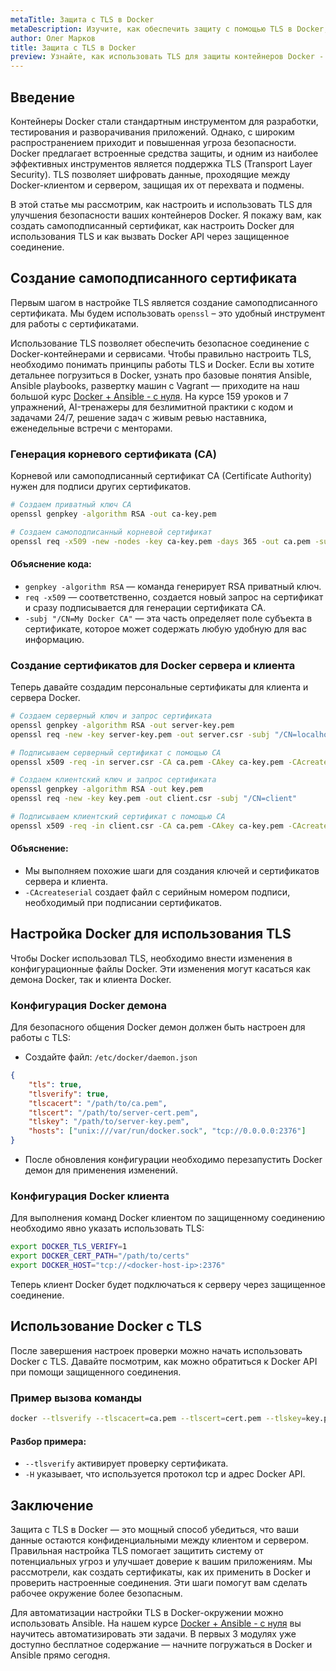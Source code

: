 ```yaml
---
metaTitle: Защита с TLS в Docker
metaDescription: Изучите, как обеспечить защиту с помощью TLS в Docker, чтобы обезопасить ваши контейнеры и сервисы. Практическое руководство с примерами настройки и управления
author: Олег Марков
title: Защита с TLS в Docker
preview: Узнайте, как использовать TLS для защиты контейнеров Docker - настройка, управление и практические примеры помогут вам сделать ваши сервисы безопаснее
---
```


## Введение

Контейнеры Docker стали стандартным инструментом для разработки, тестирования и разворачивания приложений. Однако, с широким распространением приходит и повышенная угроза безопасности. Docker предлагает встроенные средства защиты, и одним из наиболее эффективных инструментов является поддержка TLS (Transport Layer Security). TLS позволяет шифровать данные, проходящие между Docker-клиентом и сервером, защищая их от перехвата и подмены.

В этой статье мы рассмотрим, как настроить и использовать TLS для улучшения безопасности ваших контейнеров Docker. Я покажу вам, как создать самоподписанный сертификат, как настроить Docker для использования TLS и как вызвать Docker API через защищенное соединение.

## Создание самоподписанного сертификата

Первым шагом в настройке TLS является создание самоподписанного сертификата. Мы будем использовать `openssl` – это удобный инструмент для работы с сертификатами.

Использование TLS позволяет обеспечить безопасное соединение с Docker-контейнерами и сервисами. Чтобы правильно настроить TLS, необходимо понимать принципы работы TLS и Docker. Если вы хотите детальнее погрузиться в Docker, узнать про базовые понятия Ansible, Ansible playbooks, развертку машин с Vagrant — приходите на наш большой курс [Docker + Ansible - с нуля](https://purpleschool.ru/course/docker?utm_source=knowledgebase&utm_medium=text&utm_campaign=Zashchita_s_TLS_v_Docker). На курсе 159 уроков и 7 упражнений, AI-тренажеры для безлимитной практики с кодом и задачами 24/7, решение задач с живым ревью наставника, еженедельные встречи с менторами.

### Генерация корневого сертификата (CA)

Корневой или самоподписанный сертификат CA (Certificate Authority) нужен для подписи других сертификатов.

```bash
# Создаем приватный ключ CA
openssl genpkey -algorithm RSA -out ca-key.pem

# Создаем самоподписанный корневой сертификат
openssl req -x509 -new -nodes -key ca-key.pem -days 365 -out ca.pem -subj "/CN=My Docker CA"
```

#### Объяснение кода:
- `genpkey -algorithm RSA` — команда генерирует RSA приватный ключ.
- `req -x509` — соответственно, создается новый запрос на сертификат и сразу подписывается для генерации сертификата CA.
- `-subj "/CN=My Docker CA"` — эта часть определяет поле субъекта в сертификате, которое может содержать любую удобную для вас информацию.

### Создание сертификатов для Docker сервера и клиента

Теперь давайте создадим персональные сертификаты для клиента и сервера Docker.

```bash
# Создаем серверный ключ и запрос сертификата
openssl genpkey -algorithm RSA -out server-key.pem
openssl req -new -key server-key.pem -out server.csr -subj "/CN=localhost"

# Подписываем серверный сертификат с помощью CA
openssl x509 -req -in server.csr -CA ca.pem -CAkey ca-key.pem -CAcreateserial -out server-cert.pem -days 365

# Создаем клиентский ключ и запрос сертификата
openssl genpkey -algorithm RSA -out key.pem
openssl req -new -key key.pem -out client.csr -subj "/CN=client"

# Подписываем клиентский сертификат с помощью CA
openssl x509 -req -in client.csr -CA ca.pem -CAkey ca-key.pem -CAcreateserial -out cert.pem -days 365
```

#### Объяснение:
- Мы выполняем похожие шаги для создания ключей и сертификатов сервера и клиента.
- `-CAcreateserial` создает файл с серийным номером подписи, необходимый при подписании сертификатов.

## Настройка Docker для использования TLS

Чтобы Docker использовал TLS, необходимо внести изменения в конфигурационные файлы Docker. Эти изменения могут касаться как демона Docker, так и клиента Docker.

### Конфигурация Docker демона

Для безопасного общения Docker демон должен быть настроен для работы с TLS:

- Создайте файл: `/etc/docker/daemon.json`
```json
{
    "tls": true,
    "tlsverify": true,
    "tlscacert": "/path/to/ca.pem",
    "tlscert": "/path/to/server-cert.pem",
    "tlskey": "/path/to/server-key.pem",
    "hosts": ["unix:///var/run/docker.sock", "tcp://0.0.0.0:2376"]
}
```
- После обновления конфигурации необходимо перезапустить Docker демон для применения изменений.

### Конфигурация Docker клиента

Для выполнения команд Docker клиентом по защищенному соединению необходимо явно указать использовать TLS:

```bash
export DOCKER_TLS_VERIFY=1
export DOCKER_CERT_PATH="/path/to/certs"
export DOCKER_HOST="tcp://<docker-host-ip>:2376"
```

Теперь клиент Docker будет подключаться к серверу через защищенное соединение.

## Использование Docker с TLS

После завершения настроек проверки можно начать использовать Docker с TLS. Давайте посмотрим, как можно обратиться к Docker API при помощи защищенного соединения.

### Пример вызова команды

```bash
docker --tlsverify --tlscacert=ca.pem --tlscert=cert.pem --tlskey=key.pem -H tcp://<docker-host-ip>:2376 info
```

#### Разбор примера:
- `--tlsverify` активирует проверку сертификата.
- `-H` указывает, что используется протокол tcp и адрес Docker API.

## Заключение

Защита с TLS в Docker — это мощный способ убедиться, что ваши данные остаются конфиденциальными между клиентом и сервером. Правильная настройка TLS помогает защитить систему от потенциальных угроз и улучшает доверие к вашим приложениям. Мы рассмотрели, как создать сертификаты, как их применить в Docker и проверить настроенные соединения. Эти шаги помогут вам сделать рабочее окружение более безопасным.

Для автоматизации настройки TLS в Docker-окружении можно использовать Ansible. На нашем курсе [Docker + Ansible - с нуля](https://purpleschool.ru/course/docker?utm_source=knowledgebase&utm_medium=text&utm_campaign=Zashchita_s_TLS_v_Docker) вы научитесь автоматизировать эти задачи. В первых 3 модулях уже доступно бесплатное содержание — начните погружаться в Docker и Ansible прямо сегодня.
